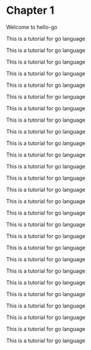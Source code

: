 # Chapter 1
Welcome to hello-go

This is a tutorial for go language  

This is a tutorial for go language  

This is a tutorial for go language  

This is a tutorial for go language  

This is a tutorial for go language  

This is a tutorial for go language  

This is a tutorial for go language  

This is a tutorial for go language  

This is a tutorial for go language  

This is a tutorial for go language  

This is a tutorial for go language  

This is a tutorial for go language  

This is a tutorial for go language  

This is a tutorial for go language  

This is a tutorial for go language  

This is a tutorial for go language  

This is a tutorial for go language  

This is a tutorial for go language  

This is a tutorial for go language  

This is a tutorial for go language  

This is a tutorial for go language  

This is a tutorial for go language  

This is a tutorial for go language  

This is a tutorial for go language  

This is a tutorial for go language  

This is a tutorial for go language  

This is a tutorial for go language  








